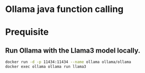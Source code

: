 # Ollama java function calling

# Prequisite

## Run Ollama with the Llama3 model locally.
```bash
docker run -d -p 11434:11434 --name ollama ollama/ollama
docker exec ollama ollama run llama3
```
